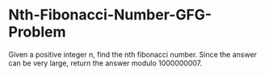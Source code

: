 # Nth-Fibonacci-Number-GFG-Problem
Given a positive integer n, find the nth fibonacci number. Since the answer can be very large, return the answer modulo 1000000007.
